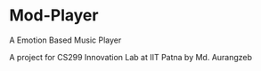 # Mod-Player
A Emotion Based Music Player

A  project for CS299 Innovation Lab at IIT Patna by Md. Aurangzeb
